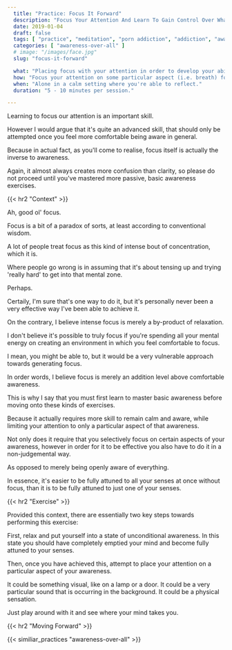 ```yaml
---
  title: "Practice: Focus It Forward"
  description: "Focus Your Attention And Learn To Gain Control Over What Our Minds Pay Attention To. It Is An Ability Anyone Can Develop Through Practice."
  date: 2019-01-04
  draft: false
  tags: [ "practice", "meditation", "porn addiction", "addiction", "awareness", "awareness exercises", "perspective", "nofap", "neverfap", "neverfap deluxe" ]
  categories: [ "awareness-over-all" ]
  # image: "/images/face.jpg"
  slug: "focus-it-forward"

  what: "Placing focus with your attention in order to develop your ability to focus."
  how: "Focus your attention on some particular aspect (i.e. breath) for the entire duration of the exercise."
  when: "Alone in a calm setting where you're able to reflect."
  duration: "5 - 10 minutes per session."

---
```


<!-- VERY HAPPY WITH THIS -->

Learning to focus our attention is an important skill.

However I would argue that it's quite an advanced skill, that should only be attempted once you feel more comfortable being aware in general.

Because in actual fact, as you'll come to realise, focus itself is actually the inverse to awareness.

<!-- Other exercises -->

Again, it almost always creates more confusion than clarity, so please do not proceed until you've mastered more passive, basic awareness exercises. 


{{< hr2 "Context" >}}


Ah, good ol' focus.

Focus is a bit of a paradox of sorts, at least according to conventional wisdom.

A lot of people treat focus as this kind of intense bout of concentration, which it is.

Where people go wrong is in assuming that it's about tensing up and trying 'really hard' to get into that mental zone.

Perhaps. 

Certaily, I'm sure that's one way to do it, but it's personally never been a very effective way I've been able to achieve it.

On the contrary, I believe intense focus is merely a by-product of relaxation.

I don't believe it's possible to truly focus if you're spending all your mental energy on creating an environment in which you feel comfortable to focus.

I mean, you might be able to, but it would be a very vulnerable approach towards generating focus.

In order words, I believe focus is merely an addition level above comfortable awareness.

This is why I say that you must first learn to master basic awareness before moving onto these kinds of exercises. 

Because it actually requires more skill to remain calm and aware, while limiting your attention to only a particular aspect of that awareness.

Not only does it require that you selectively focus on certain aspects of your awareness, however in order for it to be effective you also have to do it in a non-judgemental way. 

As opposed to merely being openly aware of everything. 

In essence, it's easier to be fully attuned to all your senses at once without focus, than it is to be fully attuned to just one of your senses.


{{< hr2 "Exercise" >}}


Provided this context, there are essentially two key steps towards performing this exercise:

First, relax and put yourself into a state of unconditional awareness. In this state you should have completely emptied your mind and become fully attuned to your senses.

Then, once you have achieved this, attempt to place your attention on a particular aspect of your awareness. 

It could be something visual, like on a lamp or a door. It could be a very particular sound that is occurring in the background. It could be a physical sensation. 

Just play around with it and see where your mind takes you.


{{< hr2 "Moving Forward" >}}

 

{{< similiar_practices "awareness-over-all" >}}


<!-- 
{{< hr2 "Additional Resources" >}}  -->

<!-- maybe link to other  -->

